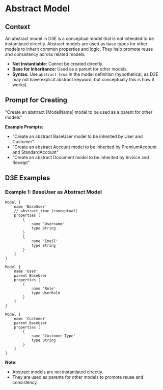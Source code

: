 # Abstract Model

## Context

An abstract model in D3E is a conceptual model that is not intended to be instantiated directly. Abstract models are used as base types for other models to inherit common properties and logic. They help promote reuse and consistency across related models.

- **Not Instantiable:** Cannot be created directly.
- **Base for Inheritance:** Used as a parent for other models.
- **Syntax:** Use `abstract true` in the model definition (hypothetical, as D3E may not have explicit abstract keyword, but conceptually this is how it works).

## Prompt for Creating

"Create an abstract [ModelName] model to be used as a parent for other models"

**Example Prompts:**
- "Create an abstract BaseUser model to be inherited by User and Customer"
- "Create an abstract Account model to be inherited by PremiumAccount and StandardAccount"
- "Create an abstract Document model to be inherited by Invoice and Receipt"

## D3E Examples

### Example 1: BaseUser as Abstract Model

```d3e
Model {
    name 'BaseUser'
    // abstract true (conceptual)
    properties [
        {
            name 'Username'
            type String
        }
        {
            name 'Email'
            type String
        }
    ]
}

Model {
    name 'User'
    parent BaseUser
    properties [
        {
            name 'Role'
            type UserRole
        }
    ]
}

Model {
    name 'Customer'
    parent BaseUser
    properties [
        {
            name 'Customer Type'
            type String
        }
    ]
}
```

**Note:**
- Abstract models are not instantiated directly.
- They are used as parents for other models to promote reuse and consistency.
